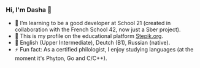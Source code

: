 ### Hi, I'm Dasha 👋

- 🌱 I’m learning to be a good developer at School 21 (created in collaboration with the French School 42, now just a Sber project). 
- 🌱 This is my profile on the educational platform [Stepik.org](https://stepik.org/users/481404808/profile?preview=true).
- 🌱 English (Upper Intermediate), Deutch (B1), Russian (native).
- ⚡ Fun fact: As a certified philologist, I enjoy studying languages (at the moment it's Phyton, Go and C/C++).
<!--
**reDasha/reDasha** is a ✨ _special_ ✨ repository because its `README.md` (this file) appears on your GitHub profile.

Here are some ideas to get you started:

- 🔭 I’m currently working on ...
 ...
- 👯 I’m looking to collaborate on ...
- 🤔 I’m looking for help with ...
- 💬 Ask me about ...
- 📫 How to reach me: ...
- 😄 Pronouns: ...

- ⚡ Fun fact: I'm blond and smart at the same time.
-->
